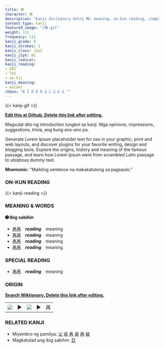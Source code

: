 ```yaml
---
title: 再
character: 再
description: "Kanji dictionary entry 再: meaning, on-kun reading, compounds, origin, related kanji"
content_type: kanji
featured_image: "/再.gif"
weight: 111
frequency: 111
kanji_grade: 9
kanji_strokes: 1
kanji_class: Jōyō
kanji_jlpt: N1
kanji_radical: 
kanji_reading: 
- DAI
- TAI
- oo-kii
kanji_meaning:
- malaki
chōon: "Ā Ī Ū Ē Ō ā ī ū ē ō ’"
---
```

[//]: # (Don't edit the line below. Kanji animated GIF code is automatically generated.)
{{< kanji-gif >}}

[//]: # (Edit below this line.)

**[Edit this at Github. Delete this link after editing.](https://github.com/tim0g/tim/tree/main/content/kanji/再/index.md)**

Magsulat dito ng introduction tungkol sa kanji. Mga opinions, impressions, suggestions, trivia, ang kung ano-ano pa.

Generate Lorem Ipsum placeholder text for use in your graphic, print and web layouts, and discover plugins for your favorite writing, design and blogging tools. Explore the origins, history and meaning of the famous passage, and learn how Lorem Ipsum went from scrambled Latin passage to ubiqitous dummy text.
 
**Mnemonic:** "Maikling sentence na makakatulong sa pagsaulo."

### ON-KUN READING

[//]: # (Don't edit the line below. ON-KUN READING code is automatically generated.)
{{< kanji-reading >}}

### MEANING & WORDS

#### ➊ **Ibig sabihin**
  - [再](../再)[再](../再)　***reading***　meaning
  - [再](../再)[再](../再)　***reading***　meaning
  - [再](../再)[再](../再)　***reading***　meaning
  - [再](../再)[再](../再)　***reading***　meaning

### SPECIAL READING
  - [再](../再)[再](../再)　***reading***　meaning

### ORIGIN

**[Search Wiktionary. Delete this link after editing.](https://wiktionary.org/wiki/再)**
<table class="kanji-table"><tr><td>
<img src="60px-再-bronze.svg.png">
</td><td>▶</td><td>
<img src="60px-再-oracle.svg.png">
</td><td>▶</td>
<td class="kanji-origin">再</td>
</tr></table>

### RELATED KANJI
- Miyembro ng pamilya: [父](../父) [母](../母) [再](../再) [弟](../弟) [再](../再) [娘](../娘)
- Magkatulad ang ibig sabihin: [日](../日)
